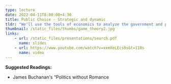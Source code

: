 ```yaml
---
type: lecture
date: 2022-04-11T8:00:00+4:30
title: Public Choice - Strategic and dynamic
tldr: "We'll use the tools of economics to analyze the government and politics."
thumbnail: /static_files/thumbs/game_theory2.jpg
links: 
    - url: /static_files/presentations/search.pdf
      name: slides
    - url: https://www.youtube.com/watch?v=xxmXeLEcs9s&t=110s
      name: video
---
```

**Suggested Readings:**
- James Buchanan's “Politics without Romance

